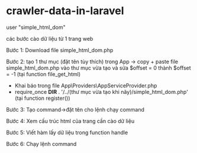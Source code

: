 # crawler-data-in-laravel
user "simple_html_dom"

các bước cào dữ liệu từ 1 trang web

Bước 1: Download file simple_html_dom.php

Bước 2: tạo 1 thư mục (đặt tên tùy thích) trong App -> copy + paste file simple_html_dom.php vào thư mục vừa tạo
và sửa $offset = 0 thành $offset = -1 (tại function file_get_html)

- Khai báo trong file App\Providers\AppServiceProvider.php
- require_once __DIR__ . '/../(thư mục vừa tạo khi nãy)/simple_html_dom.php' (tại function register())

Bước 3: Tạo command->đặt tên cho lệnh chạy command

Bước 4: Xem cấu trúc html của trang cần cào dữ liệu

Bước 5: Viết hàm lấy dữ liệu trong function handle

Bước 6: Chạy lệnh command
